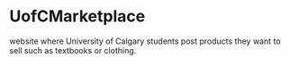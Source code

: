 # UofCMarketplace
website where University of Calgary students post products they want to sell such as textbooks or clothing.
